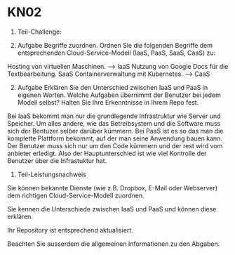 # KN02

1. Teil-Challenge:

1. Aufgabe
Begriffe zuordnen. Ordnen Sie die folgenden Begriffe dem entsprechenden Cloud-Service-Modell (IaaS, PaaS, SaaS, CaaS) zu:

Hosting von virtuellen Maschinen. --> IaaS
Nutzung von Google Docs für die Textbearbeitung. SaaS
Containerverwaltung mit Kubernetes. --> CaaS


2. Aufgabe
Erklären Sie den Unterschied zwischen IaaS und PaaS in eigenen Worten. Welche Aufgaben übernimmt der Benutzer bei jedem Modell selbst?
Halten Sie Ihre Erkenntnisse in Ihrem Repo fest.

Bei IaaS bekommt man nur die grundlegende Infrastruktur wie Server und Speicher. Um alles andere, wie das Betreibsystem und die Software muss sich der Bentuzer selber darüber kümmern. Bei PaaS ist es so das man die komplette Plattform bekommt, auf der man seine Anwendung bauen kann. Der Benutzer muss sich nur um den Code kümmern und der rest wird vom anbieter erledigt. Also der Hauptunterschied ist wie viel Kontrolle der Benutzer über die Infrastuktur hat.


1. Teil-Leistungsnachweis


 Sie können bekannte Dienste (wie z.B. Dropbox, E-Mail oder Webserver) dem richtigen Cloud-Service-Modell zuordnen.

 Sie kennen die Unterschiede zwischen IaaS und PaaS und können diese erklären.

 Ihr Repository ist entsprechend aktualisiert.

Beachten Sie ausserdem die allgemeinen Informationen zu den Abgaben.
